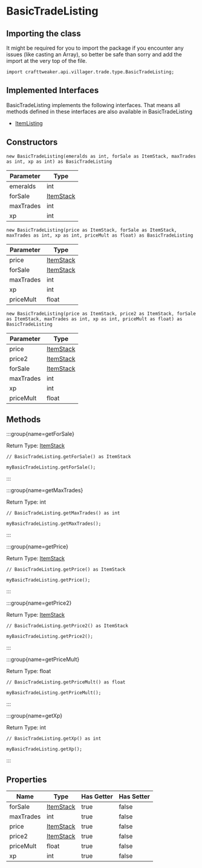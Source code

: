 # BasicTradeListing

## Importing the class

It might be required for you to import the package if you encounter any issues (like casting an Array), so better be safe than sorry and add the import at the very top of the file.
```zenscript
import crafttweaker.api.villager.trade.type.BasicTradeListing;
```


## Implemented Interfaces
BasicTradeListing implements the following interfaces. That means all methods defined in these interfaces are also available in BasicTradeListing

- [ItemListing](/vanilla/api/villager/trade/ItemListing)

## Constructors


```zenscript
new BasicTradeListing(emeralds as int, forSale as ItemStack, maxTrades as int, xp as int) as BasicTradeListing
```
| Parameter |                   Type                   |
|-----------|------------------------------------------|
| emeralds  | int                                      |
| forSale   | [ItemStack](/vanilla/api/item/ItemStack) |
| maxTrades | int                                      |
| xp        | int                                      |



```zenscript
new BasicTradeListing(price as ItemStack, forSale as ItemStack, maxTrades as int, xp as int, priceMult as float) as BasicTradeListing
```
| Parameter |                   Type                   |
|-----------|------------------------------------------|
| price     | [ItemStack](/vanilla/api/item/ItemStack) |
| forSale   | [ItemStack](/vanilla/api/item/ItemStack) |
| maxTrades | int                                      |
| xp        | int                                      |
| priceMult | float                                    |



```zenscript
new BasicTradeListing(price as ItemStack, price2 as ItemStack, forSale as ItemStack, maxTrades as int, xp as int, priceMult as float) as BasicTradeListing
```
| Parameter |                   Type                   |
|-----------|------------------------------------------|
| price     | [ItemStack](/vanilla/api/item/ItemStack) |
| price2    | [ItemStack](/vanilla/api/item/ItemStack) |
| forSale   | [ItemStack](/vanilla/api/item/ItemStack) |
| maxTrades | int                                      |
| xp        | int                                      |
| priceMult | float                                    |



## Methods

:::group{name=getForSale}

Return Type: [ItemStack](/vanilla/api/item/ItemStack)

```zenscript
// BasicTradeListing.getForSale() as ItemStack

myBasicTradeListing.getForSale();
```

:::

:::group{name=getMaxTrades}

Return Type: int

```zenscript
// BasicTradeListing.getMaxTrades() as int

myBasicTradeListing.getMaxTrades();
```

:::

:::group{name=getPrice}

Return Type: [ItemStack](/vanilla/api/item/ItemStack)

```zenscript
// BasicTradeListing.getPrice() as ItemStack

myBasicTradeListing.getPrice();
```

:::

:::group{name=getPrice2}

Return Type: [ItemStack](/vanilla/api/item/ItemStack)

```zenscript
// BasicTradeListing.getPrice2() as ItemStack

myBasicTradeListing.getPrice2();
```

:::

:::group{name=getPriceMult}

Return Type: float

```zenscript
// BasicTradeListing.getPriceMult() as float

myBasicTradeListing.getPriceMult();
```

:::

:::group{name=getXp}

Return Type: int

```zenscript
// BasicTradeListing.getXp() as int

myBasicTradeListing.getXp();
```

:::


## Properties

|   Name    |                   Type                   | Has Getter | Has Setter |
|-----------|------------------------------------------|------------|------------|
| forSale   | [ItemStack](/vanilla/api/item/ItemStack) | true       | false      |
| maxTrades | int                                      | true       | false      |
| price     | [ItemStack](/vanilla/api/item/ItemStack) | true       | false      |
| price2    | [ItemStack](/vanilla/api/item/ItemStack) | true       | false      |
| priceMult | float                                    | true       | false      |
| xp        | int                                      | true       | false      |


